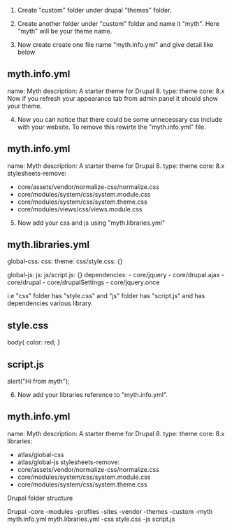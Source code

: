 1. Create "custom" folder under drupal "themes" folder.

2. Create another folder under "custom" folder and name it "myth". Here "myth" will be your theme name.

3. Now create create one file name "myth.info.yml" and give detail like below

myth.info.yml
-------------
name: Myth description: A starter theme for Drupal 8. type: theme core: 8.x
Now if you refresh your appearance tab from admin panel it should show your theme.


4. Now you can notice that there could be some unnecessary css include with your website. To remove this rewirte the "myth.info.yml" file.

myth.info.yml
-------------

name: Myth
description: A starter theme for Drupal 8.
type: theme
core: 8.x
stylesheets-remove:
  - core/assets/vendor/normalize-css/normalize.css
  - core/modules/system/css/system.module.css
  - core/modules/system/css/system.theme.css
  - core/modules/views/css/views.module.css


5. Now add your css and js using "myth.libraries.yml"

myth.libraries.yml
------------------

global-css:
  css:
    theme:
      css/style.css: {}

global-js:
  js:
    js/script.js: {}
  dependencies:
    - core/jquery
    - core/drupal.ajax
    - core/drupal
    - core/drupalSettings
    - core/jquery.once

i.e "css" folder has "style.css" and "js" folder has "script.js" and has dependencies various library.

style.css
---------

body{
	color: red;	
}

script.js
---------

alert("Hi from myth");


6. Now add your libraries reference to "myth.info.yml".

myth.info.yml
-------------

name: Myth
description: A starter theme for Drupal 8.
type: theme
core: 8.x
libraries:
  - atlas/global-css
  - atlas/global-js
stylesheets-remove:
  - core/assets/vendor/normalize-css/normalize.css
  - core/modules/system/css/system.module.css
  - core/modules/system/css/system.theme.css


Drupal folder structure

Drupal
	-core
	-modules
	-profiles
	-sites
	-vendor
	-themes
		-custom
			-myth
				myth.info.yml
				myth.libraries.yml
				-css
					style.css
				-js
					script.js
